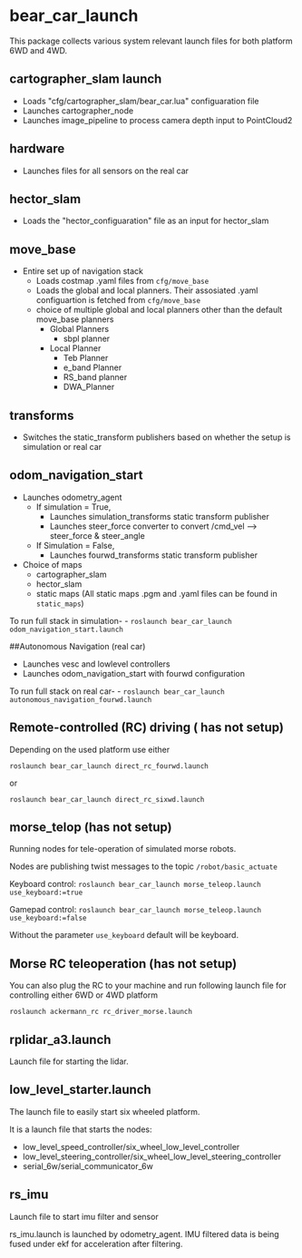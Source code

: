 # bear_car_launch

This package collects various system relevant launch files for both platform 6WD and 4WD.


## cartographer_slam launch
- Loads "cfg/cartographer_slam/bear_car.lua" configuaration file
- Launches cartographer_node
- Launches image_pipeline to process camera depth input to PointCloud2

## hardware
- Launches files for all sensors on the real car

## hector_slam
- Loads the "hector_configuaration" file as an input for hector_slam

## move_base
- Entire set up of navigation stack
   - Loads costmap .yaml files from `cfg/move_base`
   - Loads the global and local planners. Their assosiated .yaml configuartion is fetched from  `cfg/move_base`
   - choice of multiple global and local planners other than the default move_base planners
   		- Global Planners
   			- sbpl planner
   		- Local Planner
   			- Teb Planner
   			- e_band Planner
   			- RS_band planner
   			- DWA_Planner

## transforms
- Switches the static_transform publishers based on whether the setup is simulation or real car

## odom_navigation_start
- Launches odometry_agent
	- If simulation = True,
		- Launches simulation_transforms static transform publisher
		- Launches steer_force converter to convert /cmd_vel --> steer_force & steer_angle
	- If Simulation = False,
		- Launches fourwd_transforms static transform publisher
- Choice of maps
	- cartographer_slam
	- hector_slam
	- static maps (All static maps .pgm and .yaml files can be found in `static_maps`)

To run full stack in simulation-
	- `roslaunch bear_car_launch odom_navigation_start.launch`

##Autonomous Navigation (real car)
- Launches vesc and lowlevel controllers
- Launches odom_navigation_start with fourwd configuration

To run full stack on real car-
	- `roslaunch bear_car_launch autonomous_navigation_fourwd.launch`



## Remote-controlled (RC) driving ( has not setup)

Depending on the used platform use either

`roslaunch bear_car_launch direct_rc_fourwd.launch` 

or

`roslaunch bear_car_launch direct_rc_sixwd.launch`

## morse_telop (has not setup)

Running nodes for tele-operation of simulated morse robots.

Nodes are publishing twist messages to the topic `/robot/basic_actuate`

Keyboard control:
`roslaunch bear_car_launch morse_teleop.launch use_keyboard:=true` 

Gamepad control:
`roslaunch bear_car_launch morse_teleop.launch use_keyboard:=false`

Without the parameter `use_keyboard` default will be keyboard.

## Morse RC teleoperation (has not setup)

You can also plug the RC to your machine and run following launch file for controlling
either 6WD or 4WD platform

`roslaunch ackermann_rc rc_driver_morse.launch` 


## rplidar_a3.launch

Launch file for starting the lidar.

## low_level_starter.launch

The launch file to easily start six wheeled platform.

It is a launch file that starts the nodes:

- low_level_speed_controller/six_wheel_low_level_controller
- low_level_steering_controller/six_wheel_low_level_steering_controller
- serial_6w/serial_communicator_6w

## rs_imu

Launch file to start imu filter and sensor

rs_imu.launch is launched by odometry_agent. IMU filtered data is being fused under ekf for acceleration after filtering.








